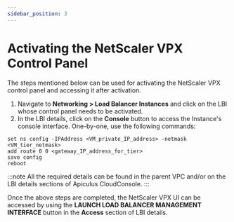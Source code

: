 ```yaml
---
sidebar_position: 3
---
```

# Activating the NetScaler VPX Control Panel

The steps mentioned below can be used for activating the NetScaler VPX control panel and accessing it after activation.

1. Navigate to **Networking > Load Balancer Instances** and click on the LBI whose control panel needs to be activated.
2. In the LBI details, click on the **Console** button to access the Instance's console interface. One-by-one, use the following commands:

```
set ns config -IPAddress <VM_private_IP_address> -netmask <VM_tier_netmask>
add route 0 0 <gateway_IP_address_for_tier>
save config
reboot
```


:::note
All the required details can be found in the parent VPC and/or on the LBI details sections of Apiculus CloudConsole.
:::

Once the above steps are completed, the NetScaler VPX UI can be accessed by using the **LAUNCH LOAD BALANCER MANAGEMENT INTERFACE** button in the **Access** section of LBI details.